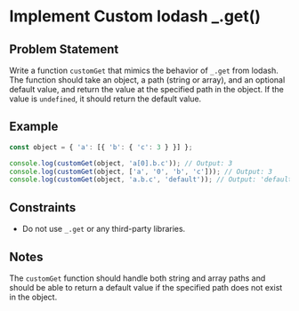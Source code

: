 # Implement Custom lodash _.get()

## Problem Statement
Write a function `customGet` that mimics the behavior of `_.get` from lodash. The function should take an object, a path (string or array), and an optional default value, and return the value at the specified path in the object. If the value is `undefined`, it should return the default value.

## Example
```javascript
const object = { 'a': [{ 'b': { 'c': 3 } }] };

console.log(customGet(object, 'a[0].b.c')); // Output: 3
console.log(customGet(object, ['a', '0', 'b', 'c'])); // Output: 3
console.log(customGet(object, 'a.b.c', 'default')); // Output: 'default'
```

## Constraints
  - Do not use `_.get` or any third-party libraries.

## Notes
The `customGet` function should handle both string and array paths and should be able to return a default value if the specified path does not exist in the object.